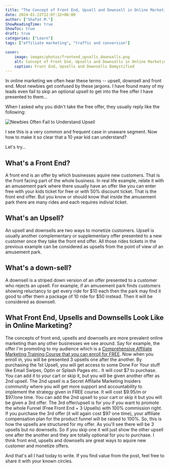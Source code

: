 ```yaml
---
title: "The Concept of Front End, Upsell and Downsell in Online Marketing"
date: 2024-01-22T12:07:32+06:00
author: ["Shafat M."]
ShowReadingTime: true
ShowToc: true
draft: true
categories: ["Learn"]
tags: ["affiliate marketing", "traffic and conversion"]

cover: 
    image: images/photos/frontend_upsells_downsells.png
    alt: Concept of Front End, Upsells and Downsells in Online Marketing
    caption: Front End, Upsells and Downsells Demystified
---
```


In online marketing we often hear these terms -- upsell, downsell and front end. Most newbies get confused by these jargons. I have found many of my leads even fail to skip an optional upsell to get into the free offer I have presented to them...

When I asked why you didn't take the free offer, they usually reply like the following:

![Newbies Often Fail to Understand Upsell](/images/screenshots/newbies_fail_to_understand_upsell.png)


I see this is a very common and frequent case in unaware segment. Now how to make it so clear that a 10 year kid can understand?

Let's try...

## What's a Front End?

A front end is an offer by which businesses aquire new customers. That is the front facing part of the whole business. In real life example, relate it with an amusement park where there usually have an offer like you can enter free with your kids ticket for free or with 50% discount ticket. That is the front end offer. But you know or should know that inside the amusement park there are many rides and each requires indivial ticket. 


## What's an Upsell?

An upsell and downsells are two ways to monetize customers. Upsell is usually another complementary or supplementary offer presented to a new customer once they take the front end offer. All those rides tickets in the previous example can be considered as upsells from the point of view of an amusement park. 

## What's a down-sell?

A downsell is a striped down version of an offer presented to a customer who rejects an upsell. For example, if an amusement park finds customers showing reluctancy to get every ride for $10 each then the park may find it good to offer them a package of 10 ride for $50 instead. Then it will be considered as downsell. 


## What Front End, Upsells and Downsells Look Like in Online Marketing?

The concepts of front end, upsells and downsells are more prevalent online marketing than any other businesses we see around. Say for example, the offer I'm promoting to my audience which is a [Comprehensive Affiliate Marketing Training Course that you can enroll for FREE](https://lazycommissions.com/shafat). Now when you enroll in, you will be presented 3 upsells one after the another. By purchasing the 1st Upsell, you will get access to some Done For Your stuff like Email Swipes, Optin or Splash Pages etc.. It will cost $7 to purchase. You can add it to your cart or skip it, but you will be given another offer as 2nd upsell. The 2nd upsell is a Secret Affilaite Marketing Insiders community where you will get more support and accountability to implement the strategy given in FREE course. It will cost $9.95/m or $97/one time. You can add the 2nd upsell to your cart or skip it but you will be given a 3rd offer. The 3rd offer/upsell is for you if you want to promote the whole Funnel (Free Front End + 3 Upsells) with 100% commission right. If you purchase the 3rd offer (it will again cost $97 one time), your affiliate compensation plan for the product funnel will be raised to 100%. So, this is how the upsells are structured for my offer. As you'll see there will be 3 upsells but no downsells. So if you skip one it will just show the other upsell one after the another and they are totally optional for you to purchase. I think front end, upsells and downsells are great ways to aquire new customer and monetize offers. 

And that's all I had today to write. If you find value from the post, feel free to share it with your known circles. 